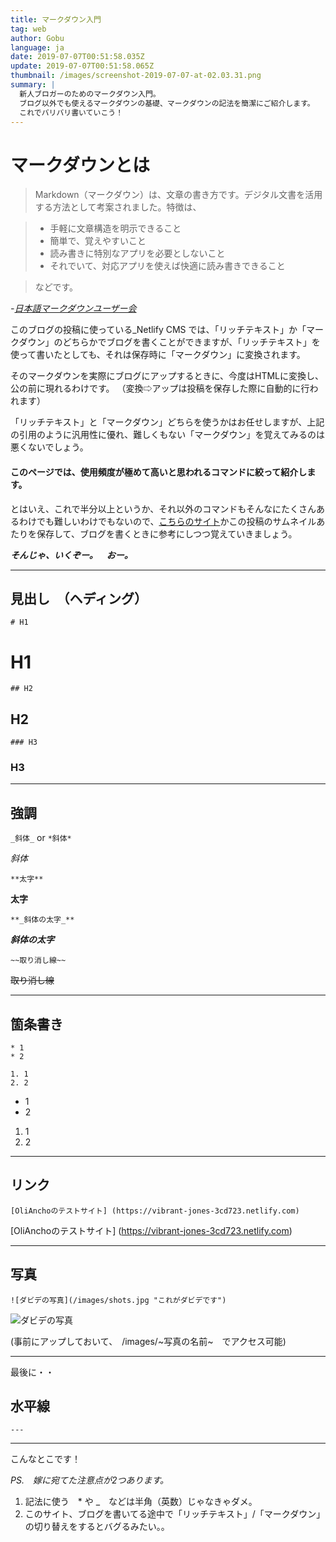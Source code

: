 ```yaml
---
title: マークダウン入門
tag: web
author: Gobu
language: ja
date: 2019-07-07T00:51:58.035Z
update: 2019-07-07T00:51:58.065Z
thumbnail: /images/screenshot-2019-07-07-at-02.03.31.png
summary: |
  新人ブロガーのためのマークダウン入門。
  ブログ以外でも使えるマークダウンの基礎、マークダウンの記法を簡潔にご紹介します。
  これでバリバリ書いていこう！
---
```

# マークダウンとは


> Markdown（マークダウン）は、文章の書き方です。デジタル文書を活用する方法として考案されました。特徴は、

> - 手軽に文章構造を明示できること
> - 簡単で、覚えやすいこと
> - 読み書きに特別なアプリを必要としないこと
> - それでいて、対応アプリを使えば快適に読み書きできること

>などです。

_-[日本語マークダウンユーザー会](http://www.markdown.jp/what-is-markdown/)_

このブログの投稿に使っている_Netlify CMS では、「リッチテキスト」か「マークダウン」のどちらかでブログを書くことができますが、「リッチテキスト」を使って書いたとしても、それは保存時に「マークダウン」に変換されます。

そのマークダウンを実際にブログにアップするときに、今度はHTMLに変換し、公の前に現れるわけです。
（変換⇨アップは投稿を保存した際に自動的に行われます）

「リッチテキスト」と「マークダウン」どちらを使うかはお任せしますが、上記の引用のように汎用性に優れ、難しくもない「マークダウン」を覚えてみるのは悪くないでしょう。

#### このページでは、使用頻度が極めて高いと思われるコマンドに絞って紹介します。
とはいえ、これで半分以上というか、それ以外のコマンドもそんなにたくさんあるわけでも難しいわけでもないので、[こちらのサイト](https://qiita.com/tbpgr/items/989c6badefff69377da7)かこの投稿のサムネイルあたりを保存して、ブログを書くときに参考にしつつ覚えていきましょう。

_**そんじゃ、いくぞー。　おー。**_

---
## 見出し　（ヘディング）
`# H1`
# H1

`## H2`
## H2

`### H3`
### H3

---
## 強調
`_斜体_` or `*斜体*`

_斜体_


`**太字**`

**太字**

`**_斜体の太字_**`

**_斜体の太字_**

`~~取り消し線~~`

~~取り消し線~~

---
## 箇条書き
```
* 1
* 2

1. 1
2. 2

```
* 1
* 2

1. 1
2. 2

---
## リンク
`[OliAnchoのテストサイト] (https://vibrant-jones-3cd723.netlify.com)`

[OliAnchoのテストサイト] (https://vibrant-jones-3cd723.netlify.com)

---
## 写真
`![ダビデの写真](/images/shots.jpg "これがダビデです")`

![ダビデの写真](/images/shots.jpg "これがダビデです")

(事前にアップしておいて、　/images/~写真の名前~　でアクセス可能)

---
最後に・・
## 水平線

`---`

---

こんなとこです！


_PS.　嫁に宛てた注意点が2つあります。_

1. 記法に使う　* や _　などは半角（英数）じゃなきゃダメ。
2. このサイト、ブログを書いてる途中で「リッチテキスト」/「マークダウン」の切り替えをするとバグるみたい。。
